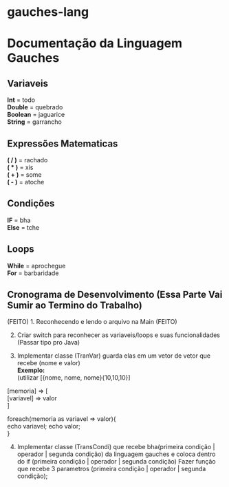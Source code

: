 # gauches-lang
# Documentação da Linguagem Gauches

##  Variaveis

**Int** = todo  
**Double** = quebrado  
**Boolean** = jaguarice  
**String** = garrancho  

##  Expressões Matematicas

__( / )__ = rachado  
__( * )__ = xis  
__( + )__ = some  
__( - )__ = atoche  

##  Condições

**IF** = bha  
**Else** = tche  

##  Loops

**While** = aprochegue  
**For** = barbaridade  

## Cronograma de Desenvolvimento (Essa Parte Vai Sumir ao Termino do Trabalho)

(FEITO) 1. Reconhecendo e lendo o arquivo na Main (FEITO)

2.  Criar switch para reconhecer as variaveis/loops e suas funcionalidades (Passar tipo pro Java)

3.  Implementar classe (TranVar) guarda elas em um vetor de vetor que recebe (nome e valor)  
**Exemplo:**  
(utilizar [{nome, nome, nome}{10,10,10}]

[memoria] => [  
    [variavel] => valor  
]
 
 foreach(memoria as variavel => valor){  
    echo variavel;
    echo valor;  
  }


4. Implementar classe (TransCondi) que recebe bha(primeira condição | operador | segunda condição) da linguagem gauches e coloca dentro do if (primeira condição | operador | segunda condição) Fazer função que recebe 3 parametros (primeira condição | operador | segunda condição);
